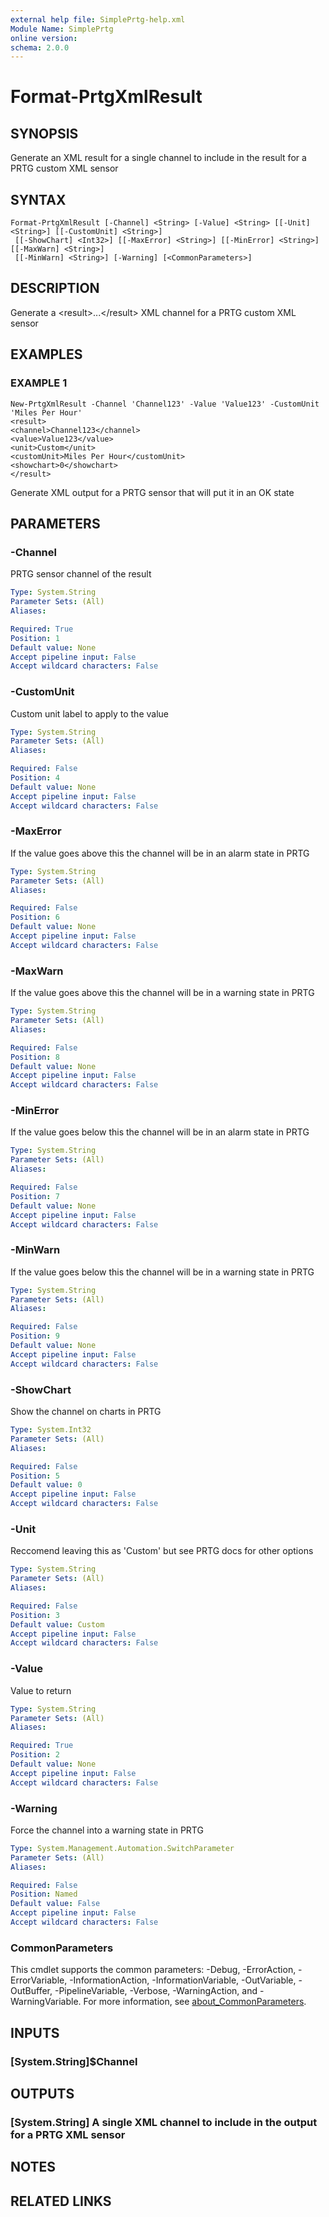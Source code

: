 ```yaml
---
external help file: SimplePrtg-help.xml
Module Name: SimplePrtg
online version:
schema: 2.0.0
---
```


# Format-PrtgXmlResult

## SYNOPSIS
Generate an XML result for a single channel to include in the result for a PRTG custom XML sensor

## SYNTAX

```
Format-PrtgXmlResult [-Channel] <String> [-Value] <String> [[-Unit] <String>] [[-CustomUnit] <String>]
 [[-ShowChart] <Int32>] [[-MaxError] <String>] [[-MinError] <String>] [[-MaxWarn] <String>]
 [[-MinWarn] <String>] [-Warning] [<CommonParameters>]
```

## DESCRIPTION
Generate a \<result\>...\</result\> XML channel for a PRTG custom XML sensor

## EXAMPLES

### EXAMPLE 1
```
New-PrtgXmlResult -Channel 'Channel123' -Value 'Value123' -CustomUnit 'Miles Per Hour'
<result>
<channel>Channel123</channel>
<value>Value123</value>
<unit>Custom</unit>
<customUnit>Miles Per Hour</customUnit>
<showchart>0</showchart>
</result>
```

Generate XML output for a PRTG sensor that will put it in an OK state

## PARAMETERS

### -Channel
PRTG sensor channel of the result

```yaml
Type: System.String
Parameter Sets: (All)
Aliases:

Required: True
Position: 1
Default value: None
Accept pipeline input: False
Accept wildcard characters: False
```

### -CustomUnit
Custom unit label to apply to the value

```yaml
Type: System.String
Parameter Sets: (All)
Aliases:

Required: False
Position: 4
Default value: None
Accept pipeline input: False
Accept wildcard characters: False
```

### -MaxError
If the value goes above this the channel will be in an alarm state in PRTG

```yaml
Type: System.String
Parameter Sets: (All)
Aliases:

Required: False
Position: 6
Default value: None
Accept pipeline input: False
Accept wildcard characters: False
```

### -MaxWarn
If the value goes above this the channel will be in a warning state in PRTG

```yaml
Type: System.String
Parameter Sets: (All)
Aliases:

Required: False
Position: 8
Default value: None
Accept pipeline input: False
Accept wildcard characters: False
```

### -MinError
If the value goes below this the channel will be in an alarm state in PRTG

```yaml
Type: System.String
Parameter Sets: (All)
Aliases:

Required: False
Position: 7
Default value: None
Accept pipeline input: False
Accept wildcard characters: False
```

### -MinWarn
If the value goes below this the channel will be in a warning state in PRTG

```yaml
Type: System.String
Parameter Sets: (All)
Aliases:

Required: False
Position: 9
Default value: None
Accept pipeline input: False
Accept wildcard characters: False
```

### -ShowChart
Show the channel on charts in PRTG

```yaml
Type: System.Int32
Parameter Sets: (All)
Aliases:

Required: False
Position: 5
Default value: 0
Accept pipeline input: False
Accept wildcard characters: False
```

### -Unit
Reccomend leaving this as 'Custom' but see PRTG docs for other options

```yaml
Type: System.String
Parameter Sets: (All)
Aliases:

Required: False
Position: 3
Default value: Custom
Accept pipeline input: False
Accept wildcard characters: False
```

### -Value
Value to return

```yaml
Type: System.String
Parameter Sets: (All)
Aliases:

Required: True
Position: 2
Default value: None
Accept pipeline input: False
Accept wildcard characters: False
```

### -Warning
Force the channel into a warning state in PRTG

```yaml
Type: System.Management.Automation.SwitchParameter
Parameter Sets: (All)
Aliases:

Required: False
Position: Named
Default value: False
Accept pipeline input: False
Accept wildcard characters: False
```

### CommonParameters
This cmdlet supports the common parameters: -Debug, -ErrorAction, -ErrorVariable, -InformationAction, -InformationVariable, -OutVariable, -OutBuffer, -PipelineVariable, -Verbose, -WarningAction, and -WarningVariable. For more information, see [about_CommonParameters](http://go.microsoft.com/fwlink/?LinkID=113216).

## INPUTS

### [System.String]$Channel
## OUTPUTS

### [System.String] A single XML channel to include in the output for a PRTG XML sensor
## NOTES

## RELATED LINKS
